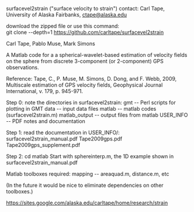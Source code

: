 surfacevel2strain ("surface velocity to strain")
contact: Carl Tape, University of Alaska Fairbanks, ctape@alaska.edu

download the zipped file or use this command:  
git clone --depth=1 https://github.com/carltape/surfacevel2strain

Carl Tape, Pablo Muse, Mark Simons

A Matlab code for a a spherical-wavelet-based estimation of velocity fields on the sphere from discrete 3-component (or 2-component) GPS observations.

Reference:
Tape, C., P. Muse, M. Simons, D. Dong, and F. Webb, 2009,
Multiscale estimation of GPS velocity fields, Geophysical Journal International, v. 179, p. 945-971.

Step 0: note the directories in surfacevel2strain:
  gmt           -- Perl scripts for plotting in GMT
  data          -- input data files
  matlab        -- matlab codes (surfacevel2strain.m)
  matlab_output -- output files from matlab
  USER_INFO     -- PDF notes and documentation

Step 1: read the documentation in USER_INFO/:
  surfacevel2strain_manual.pdf
  Tape2009gps.pdf
  Tape2009gps_supplement.pdf

Step 2:
  cd matlab
  Start with sphereinterp.m, the 1D example shown in surfacevel2strain_manual.pdf

Matlab toolboxes required:
  mapping       -- areaquad.m, distance.m, etc

(In the future it would be nice to eliminate dependencies on other toolboxes.)

https://sites.google.com/alaska.edu/carltape/home/research/strain